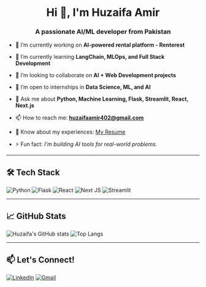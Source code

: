 <h1 align="center">Hi 👋, I'm Huzaifa Amir</h1>
<h3 align="center">A passionate AI/ML developer from Pakistan</h3>

- 🔭 I’m currently working on **AI-powered rental platform - Renterest**

- 🌱 I’m currently learning **LangChain, MLOps, and Full Stack Development**

- 👯 I’m looking to collaborate on **AI + Web Development projects**

- 🤝 I’m open to internships in **Data Science, ML, and AI**

- 💬 Ask me about **Python, Machine Learning, Flask, Streamlit, React, Next.js**

- 📫 How to reach me: **huzaifaamir402@gmail.com**

- 📄 Know about my experiences: [My Resume]([https://your-resume-link.com](https://drive.google.com/file/d/1GKPJ6ZdWWp3XBTRpQNaF1UuBrE61s1w7/view?usp=sharing))

- ⚡ Fun fact: *I'm building AI tools for real-world problems.*

---

## 🛠️ Tech Stack
![Python](https://img.shields.io/badge/python-3776AB.svg?&style=for-the-badge&logo=python&logoColor=white)
![Flask](https://img.shields.io/badge/flask-black?style=for-the-badge&logo=flask&logoColor=white)
![React](https://img.shields.io/badge/react-20232A?style=for-the-badge&logo=react&logoColor=61DAFB)
![Next JS](https://img.shields.io/badge/Next-black?style=for-the-badge&logo=next.js&logoColor=white)
![Streamlit](https://img.shields.io/badge/streamlit-FF4B4B?style=for-the-badge&logo=streamlit&logoColor=white)

---

## 📈 GitHub Stats

![Huzaifa's GitHub stats](https://github-readme-stats.vercel.app/api?username=HuzaifaAmir&show_icons=true&theme=tokyonight)
![Top Langs](https://github-readme-stats.vercel.app/api/top-langs/?username=HuzaifaAmir&layout=compact&theme=tokyonight)

---

## 📫 Let's Connect!
[![LinkedIn](https://img.shields.io/badge/LinkedIn-blue?style=for-the-badge&logo=linkedin)](https://linkedin.com/in/your-link)
[![Gmail](https://img.shields.io/badge/Gmail-red?style=for-the-badge&logo=gmail&logoColor=white)](mailto:your.email@example.com)
